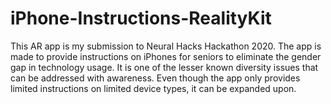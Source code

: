 # iPhone-Instructions-RealityKit
This AR app is my submission to Neural Hacks Hackathon 2020. The app is made to provide instructions on iPhones for seniors to eliminate the gender gap in technology usage. It is one of the lesser known diversity issues that can be addressed with awareness. Even though the app only provides limited instructions on limited device types, it can be expanded upon.
